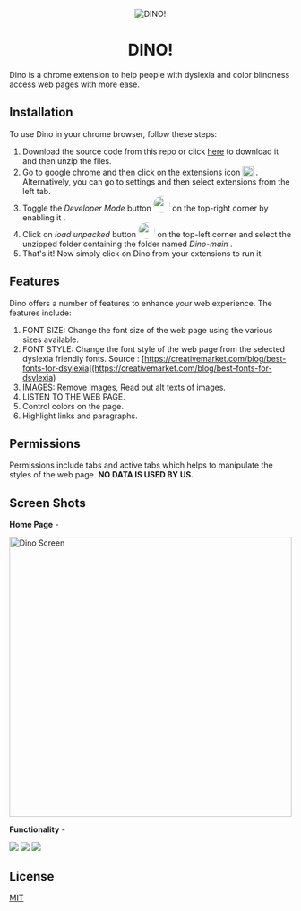 <p align="center">
    <img src="https://user-images.githubusercontent.com/65999534/185781579-e4aba769-4030-4451-a4cd-c3f8b040a9b9.png" alt="DINO!"/>
    <h1 align="center"/>DINO!</h1>
  </p>
  
  
  Dino is a chrome extension to help people with dyslexia and color blindness access web pages with more ease.
  
  ## Installation
  
  To use Dino in your chrome browser, follow these steps:
  1. Download the source code from this repo or click [here](https://github.com/developer-diganta/Dino/archive/refs/heads/main.zip) to download it and then unzip the files. <br>
  2. Go to google chrome and then click on the extensions icon  <img style="vertical-align: text-bottom;height: 20px;" src="https://user-images.githubusercontent.com/65999534/185781474-0fd72351-4424-41a2-aaa1-471364032b2d.png">
  . Alternatively, you can go to settings and then select extensions from the left tab. <br>
  3. Toggle the _Developer Mode_ button <img style=" vertical-align: text-bottom;height: 30px; border-radius: 50px;" src="https://user-images.githubusercontent.com/65999534/185781496-046ed1d8-ad0d-43b4-9e99-b415aba52049.png"> on the top-right corner by enabling it
  . <br>
  4. Click on _load unpacked_ button <img style=" vertical-align: text-bottom;height: 30px; border-radius: 50px;" src="https://user-images.githubusercontent.com/65999534/185781513-3372b565-a6b8-43c0-997c-0cdaa1940074.png"> on the top-left corner and select the unzipped folder containing the folder named _Dino-main_
  . <br>
  5. That's it! Now simply click on Dino from your extensions to run it.
  
  ## Features
  
  Dino offers a number of features to enhance your web experience. The features include:
  1. FONT SIZE: Change the font size of the web page using the various sizes available. 
  2. FONT STYLE: Change the font style of the web page from the selected dyslexia friendly fonts. Source : [https://creativemarket.com/blog/best-fonts-for-dsylexia](https://creativemarket.com/blog/best-fonts-for-dsylexia)
  3. IMAGES: Remove Images, Read out alt texts of images.
  4. LISTEN TO THE WEB PAGE.
  5. Control colors on the page.
  6. Highlight links and paragraphs.
  
  ## Permissions
  Permissions include tabs and active tabs which helps to manipulate the styles of the web page. **NO DATA IS USED BY US.**
  
  
  ## Screen Shots
**Home Page** -

  <img style="width:100%; height:500px;" src="https://user-images.githubusercontent.com/65999534/185781708-674819ae-8ee7-4d97-b8a7-9c7a07219a47.png" alt="Dino Screen"/>
  
**Functionality** -

  <img src="https://user-images.githubusercontent.com/65999534/185781763-af709c69-0a06-4918-a978-96f9248b58f1.png">
  <img src="https://user-images.githubusercontent.com/65999534/185781826-33c396dd-0375-4aa6-b0d5-2f1583f132ca.png">
  <img src="https://user-images.githubusercontent.com/65999534/185781957-b8328634-1cd9-4899-9886-17973a301efa.png">
  
  
  ## License
  [MIT](https://choosealicense.com/licenses/mit/)
  
